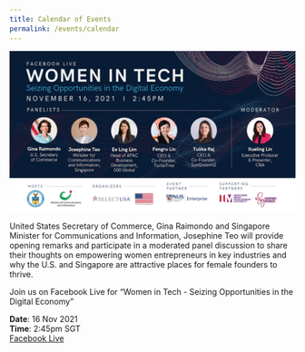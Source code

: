```yaml
---
title: Calendar of Events
permalink: /events/calendar
---
```


<a name="top"></a>

<a href="https://lnkd.in/giQZckqR"><img src="/images/2021/fb_live_digital_economy.jpeg" /></a>

United States Secretary of Commerce, Gina Raimondo and Singapore Minister for Communications and Information, Josephine Teo will provide opening remarks and participate in a moderated panel discussion to share their thoughts on empowering women entrepreneurs in key industries and why the U.S. and Singapore are attractive places for female founders to thrive.

Join us on Facebook Live for “Women in Tech - Seizing Opportunities in the Digital Economy”

<strong>Date</strong>: 16 Nov 2021<br/>
<strong>Time</strong>: 2:45pm SGT<br/>
[Facebook Live](https://lnkd.in/giQZckqR)
